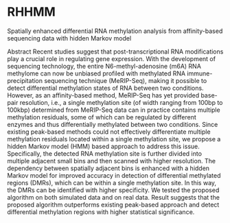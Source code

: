 # RHHMM
Spatially enhanced differential RNA methylation analysis from affinity-based sequencing data with hidden Markov model

Abstract
Recent studies suggest that post-transcriptional RNA modifications play a crucial role in regulating gene expression. With the development of sequencing technology, the entire N6-methyl-adenosine (m6A) RNA methylome can now be unbiased profiled with methylated RNA immune-precipitation sequencing technique (MeRIP-Seq), making it possible to detect differential methylation states of RNA between two conditions. However, as an affinity-based method, MeRIP-Seq has yet provided base-pair resolution, i.e., a single methylation site (of width ranging from 100bp to 100kbp) determined from MeRIP-Seq data can in practice contains multiple methylation residuals, some of which can be regulated by different enzymes and thus differentially methylated between two conditions. Since existing peak-based methods could not effectively differentiate multiple methylation residuals located within a single methylation site, we propose a hidden Markov model (HMM) based approach to address this issue. Specifically, the detected RNA methylation site is further divided into multiple adjacent small bins and then scanned with higher resolution. The dependency between spatially adjacent bins is enhanced with a hidden Markov model for improved accuracy in detection of differential methylated regions (DMRs), which can be within a single methylation site. In this way, the DMRs can be identified with higher specificity. We tested the proposed algorithm on both simulated data and on real data. Result suggests that the proposed algorithm outperforms existing peak-based approach and detect differential methylation regions with higher statistical significance.
